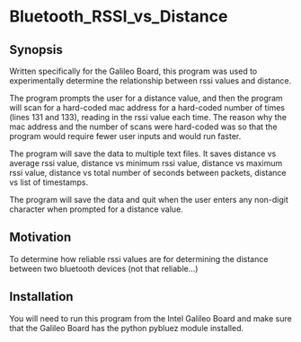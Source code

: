 # Bluetooth_RSSI_vs_Distance

Synopsis
--------

Written specifically for the Galileo Board, this program was used to experimentally determine the relationship between rssi values and distance.

The program prompts the user for a distance value, and then the program will scan for a hard-coded mac address for a hard-coded number of times (lines 131 and 133), reading in the rssi value each time. The reason why the mac address and the number of scans were hard-coded was so that the program would require fewer user inputs and would run faster. 

The program will save the data to multiple text files. It saves distance vs average rssi value, distance vs minimum rssi value, distance vs maximum rssi value, distance vs total number of seconds between packets, distance vs list of timestamps. 

The program will save the data and quit when the user enters any non-digit character when prompted for a distance value. 

Motivation
----------

To determine how reliable rssi values are for determining the distance between two bluetooth devices (not that reliable...)

Installation
------------

You will need to run this program from the Intel Galileo Board and make sure that the Galileo Board has the python pybluez module installed. 

